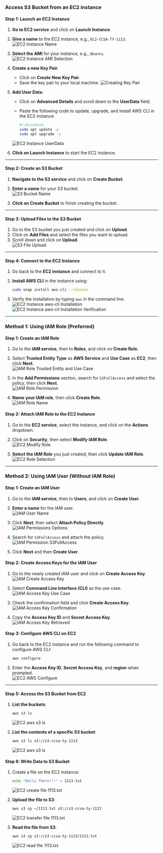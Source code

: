 ### Access S3 Bucket from an EC2 instance

#### Step 1: Launch an EC2 Instance

1. **Go to EC2 service** and click on **Launch Instance**.
2. **Give a name** to the EC2 instance, e.g., `EC2-CCSA-TY-1113`.  
   ![EC2 Instance Name](/accessS3FromEC2/img/nameEC2.png)

3. **Select the AMI** for your instance, e.g., `Ubuntu`.  
   ![EC2 Instance AMI Selection](/accessS3FromEC2/img/amiSelection.png)

4. **Create a new Key Pair**:
   - Click on **Create New Key Pair**.
   - Save the key pair to your local machine.
   ![Creating Key Pair](/accessS3FromEC2/img/keyPairCreation.png)

5. **Add User Data**:
   - Click on **Advanced Details** and scroll down to the **UserData** field.
   - Paste the following code to update, upgrade, and install AWS CLI in the EC2 instance:

     ```bash
     #!/bin/bash
     sudo apt update -y 
     sudo apt upgrade -y 
     ```
   ![EC2 Instance UserData](/accessS3FromEC2/img/userDataEC2.png)

6. **Click on Launch Instance** to start the EC2 instance.

---

#### Step 2: Create an S3 Bucket

1. **Navigate to the S3 service** and click on **Create Bucket**.
2. **Enter a name** for your S3 bucket.  
   ![S3 Bucket Name](/accessS3FromEC2/img/s3BucketName.png)

3. **Click on Create Bucket** to finish creating the bucket.

---

#### Step 3: Upload Files to the S3 Bucket

1. Go to the S3 bucket you just created and click on **Upload**.
2. Click on **Add Files** and select the files you want to upload.
3. Scroll down and click on **Upload**.  
   ![S3 File Upload](/accessS3FromEC2/img/s3FileUpload.png)

---

#### Step 4: Connect to the EC2 Instance

1. Go back to the **EC2 instance** and connect to it.
2. **Install AWS CLI** in the instance using:

   ```bash
   sudo snap install aws-cli --classic
   ```

3. Verify the installation by typing `aws` in the command line.  
   ![EC2 Instance aws-cli Installation](/accessS3FromEC2/img/awsCliInstallation.png)
   ![EC2 Instance aws-cli Installation Verification](/accessS3FromEC2/img/awsCliInstallationVerify.png)

---

### Method 1: Using IAM Role (Preferred)

#### Step 1: Create an IAM Role

1. Go to the **IAM service**, then to **Roles**, and click on **Create Role**.
2. Select **Trusted Entity Type** as **AWS Service** and **Use Case** as **EC2**, then click **Next**.  
   ![IAM Role Trusted Entity and Use Case](/accessS3FromEC2/img/iamRoleEntityUseCase.png)

3. In the **Add Permissions** section, search for `S3FullAccess` and select the policy, then click **Next**.  
   ![IAM Role Permission](/accessS3FromEC2/img/iamRolePermission.png)

4. **Name your IAM role**, then click **Create Role**.  
   ![IAM Role Name](/accessS3FromEC2/img/roleName.png)

#### Step 2: Attach IAM Role to the EC2 Instance

1. Go to the **EC2 service**, select the instance, and click on the **Actions** dropdown.
2. Click on **Security**, then select **Modify IAM Role**.  
   ![EC2 Modify Role](/accessS3FromEC2/img/ec2InstanceModifyRole1.png)

3. **Select the IAM Role** you just created, then click **Update IAM Role**.  
   ![EC2 Role Selection](/accessS3FromEC2/img/ec2InstanceModifyRole2.png)

---

### Method 2: Using IAM User (Without IAM Role)

#### Step 1: Create an IAM User

1. Go to the **IAM service**, then to **Users**, and click on **Create User**.
2. **Enter a name** for the IAM user.  
   ![IAM User Name](/accessS3FromEC2/img/iamUserName.png)

3. Click **Next**, then select **Attach Policy Directly**.  
   ![IAM Permissions Options](/accessS3FromEC2/img/iamPermissionOptions.png)

4. Search for `S3FullAccess` and attach the policy.  
   ![IAM Permission S3FullAccess](/accessS3FromEC2/img/iamAttachingS3Policy.png)

5. Click **Next** and then **Create User**.

#### Step 2: Create Access Keys for the IAM User

1. Go to the newly created IAM user and click on **Create Access Key**.  
   ![IAM Create Access Key](/accessS3FromEC2/img/iamUserCreateAccessKey.png)

2. Select **Command Line Interface (CLI)** as the use case.  
   ![IAM Access Key Use Case](/accessS3FromEC2/img/iamUserAccessKeyCliUseCase.png)

3. Check the confirmation field and click **Create Access Key**.  
   ![IAM Access Key Confirmation](/accessS3FromEC2/img/iamCreateAccessKeyConfirmation.png)

4. Copy the **Access Key ID** and **Secret Access Key**.  
   ![IAM Access Key Retrieved](/accessS3FromEC2/img/iamUserAccessKeySuccess.png)

#### Step 3: Configure AWS CLI on EC2

1. Go back to the EC2 instance and run the following command to configure AWS CLI:

   ```bash
   aws configure
   ```

2. Enter the **Access Key ID**, **Secret Access Key**, and **region** when prompted.  
   ![EC2 AWS Configure](/accessS3FromEC2/img/iamAWSConfigure.png)

---

#### Step 5: Access the S3 Bucket from EC2

1. **List the buckets**:

   ```bash
   aws s3 ls
   ```

   ![EC2 aws s3 ls](/accessS3FromEC2/img/ec2AWSS3ls.png)

2. **List the contents of a specific S3 bucket**:

   ```bash
   aws s3 ls s3://s3-ccsa-ty-1113
   ```

   ![EC2 aws s3 ls](/accessS3FromEC2/img/awsS3ListFiles.png)

#### Step 6: Write Data to S3 Bucket

1. Create a file on the EC2 instance:

   ```bash
   echo "Hello There!!!" > 1113.txt
   ```

   ![EC2 create file 1113.txt](/accessS3FromEC2/img/ec2CreateFile1113WriteAccess.png)

2. **Upload the file to S3**:

   ```bash
   aws s3 cp ~/1113.txt s3://s3-ccsa-ty-1113
   ```

   ![EC2 transfer file 1113.txt](/accessS3FromEC2/img/ec21113FileTransferSuccess.png)

3. **Read the file from S3**:

   ```bash
   aws s3 cp s3://s3-ccsa-ty-1113/1113.txt -
   ```

   ![EC2 read file 1113.txt](/accessS3FromEC2/img/ec2Read1113File.png)

